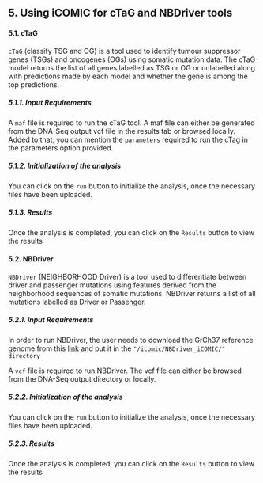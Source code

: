 ## 5. Using iCOMIC for cTaG and NBDriver tools

#### 5.1. cTaG

`cTaG` (classify TSG and OG) is a tool used to identify tumour suppressor genes (TSGs) and oncogenes (OGs) using somatic mutation data. The cTaG model returns the list of all genes labelled as TSG or OG or unlabelled along with predictions made by each model and whether the gene is among the top predictions.

##### 5.1.1. Input Requirements

A `maf` file is required to run the cTaG tool. A maf file can either be generated from the DNA-Seq output vcf file in the results tab or browsed locally. Added to that, you can mention the `parameters` required to run the cTag in the parameters option provided.

##### 5.1.2. Initialization of the analysis

You can click on the `run` button to initialize the analysis, once the necessary files have been uploaded.

##### 5.1.3. Results 

Once the analysis is completed, you can click on the `Results` button to view the results


#### 5.2. NBDriver

`NBDriver` (NEIGHBORHOOD Driver) is a tool used to differentiate between driver and passenger mutations using features derived from the neighborhood sequences of somatic mutations. NBDriver returns a list of all mutations labelled as Driver or Passenger.

##### 5.2.1. Input Requirements

In order to run NBDriver, the user needs to download the GrCh37 reference genome from this [link](https://doi.org/10.5281/zenodo.5759698) and put it in the `"/icomic/NBDriver_iCOMIC/" directory`

A `vcf` file is required to run NBDriver. The vcf file can either be browsed from the DNA-Seq output directory or locally.

##### 5.2.2. Initialization of the analysis

You can click on the `run` button to initialize the analysis, once the necessary files have been uploaded. 

##### 5.2.3. Results 

Once the analysis is completed, you can click on the `Results` button to view the results

